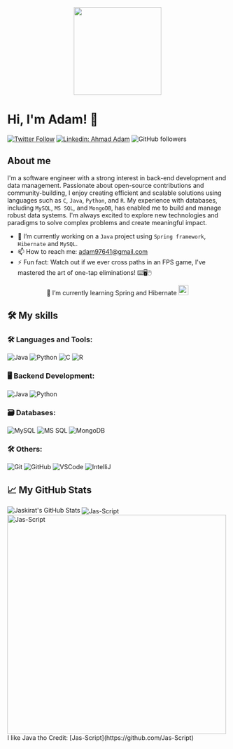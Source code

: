<div align="center"> 
  <img src="https://c.tenor.com/ybpLXCCzWVEAAAAi/lizard.gif" width="200px">
</div>

# Hi, I'm Adam! 👋

[![Twitter Follow](https://img.shields.io/twitter/follow/adamkeidz?style=social)](https://twitter.com/adamkeidz)
[![Linkedin: Ahmad Adam](https://img.shields.io/badge/-Adam-blue?style=flat-square&logo=Linkedin&logoColor=white&link=https://www.linkedin.com/in/adam-keidz/)](https://www.linkedin.com/in/ahmad-a-8bb2b1120/)
![GitHub followers](https://img.shields.io/github/followers/adamkeidz?label=Follow&style=social)

## About me 

I'm a software engineer with a strong interest in back-end development and data management. Passionate about open-source contributions and community-building, I enjoy creating efficient and scalable solutions using languages such as `C`, `Java`, `Python`, and `R`. My experience with databases, including `MySQL`, `MS SQL`, and `MongoDB`, has enabled me to build and manage robust data systems. I'm always excited to explore new technologies and paradigms to solve complex problems and create meaningful impact.


- 🔭 I’m currently working on a `Java` project using `Spring framework`, `Hibernate` and `MySQL`.
- 📫 How to reach me: adam97641@gmail.com
- ⚡ Fun fact: Watch out if we ever cross paths in an FPS game, I've mastered the art of one-tap eliminations! ⌨️🖥️🖱️
<p align="center">🌱 I’m currently learning Spring and Hibernate <img src="https://c.tenor.com/I6kN-6X7nhAAAAAj/loading-buffering.gif" height="23px"></p>

## 🛠️ My skills

### 🛠️ Languages and Tools:

<p>
    <img alt="Java" src="https://img.shields.io/badge/Java-%23ED8B00.svg?style=for-the-badge&logo=java&logoColor=white"/>
    <img alt="Python" src="https://img.shields.io/badge/Python-%233776AB.svg?style=for-the-badge&logo=python&logoColor=white"/>
    <img alt="C" src="https://img.shields.io/badge/c-%2300599C.svg?style=for-the-badge&logo=c&logoColor=white"/>
    <img alt="R" src="https://img.shields.io/badge/r-%23276DC3.svg?style=for-the-badge&logo=r&logoColor=white"/>
</p>


### 🖥️ Backend Development:

<p>
    <img alt="Java" src="https://img.shields.io/badge/Java-%23ED8B00.svg?style=for-the-badge&logo=java&logoColor=white"/>
    <img alt="Python" src="https://img.shields.io/badge/Python-%233776AB.svg?style=for-the-badge&logo=python&logoColor=white"/>
</p>

### 🗃️ Databases:

<p>
    <img alt="MySQL" src="https://img.shields.io/badge/MySQL-%234479A1.svg?style=for-the-badge&logo=mysql&logoColor=white"/>
    <img alt="MS SQL" src="https://img.shields.io/badge/Microsoft%20SQL%20Server-%23CC2927.svg?style=for-the-badge&logo=microsoft-sql-server&logoColor=white"/>
    <img alt="MongoDB" src="https://img.shields.io/badge/MongoDB-%2347A248.svg?style=for-the-badge&logo=mongodb&logoColor=white"/>
</p>

### 🛠️ Others:

<p>
    <img alt="Git" src="https://img.shields.io/badge/Git-%23F05032.svg?style=for-the-badge&logo=git&logoColor=white"/>
    <img alt="GitHub" src="https://img.shields.io/badge/GitHub-%23121011.svg?style=for-the-badge&logo=github&logoColor=white"/>
    <img alt="VSCode" src="https://img.shields.io/badge/Visual%20Studio%20Code-%23007ACC.svg?style=for-the-badge&logo=visual-studio-code&logoColor=white"/>
    <img alt="IntelliJ" src="https://img.shields.io/badge/IntelliJ%20IDEA-%23000000.svg?style=for-the-badge&logo=intellij-idea&logoColor=white"/>
</p>

## 📈 My GitHub Stats

<img src="https://github-readme-stats.vercel.app/api?username=adamkeidz&show_icons=true&hide_border=true&count_private=true&theme=shades-of-purple&icon_color=fad000" alt="Jaskirat's GitHub Stats">
<img align="center" src="https://github-readme-streak-stats.herokuapp.com/?user=adamkeidz&count_private=true&theme=radical" alt="Jas-Script" />
<img align="center" width=500 src="https://github-readme-stats.vercel.app/api/top-langs/?username=adamkeidz&count_private=true&theme=radical" alt="Jas-Script" />
I like Java tho
Credit: [Jas-Script](https://github.com/Jas-Script)
